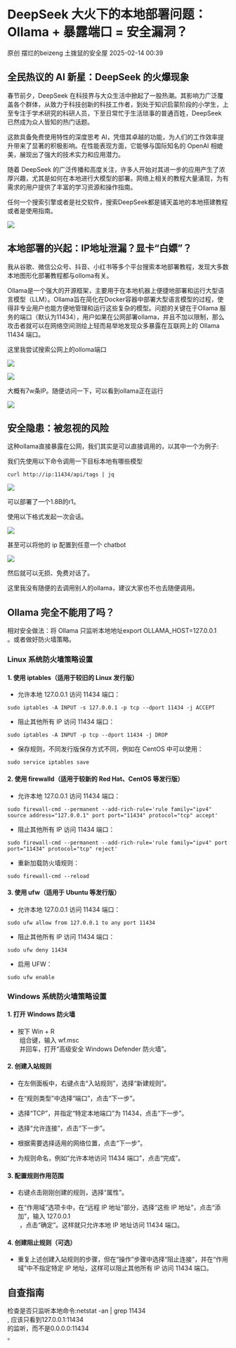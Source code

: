 #  DeepSeek 大火下的本地部署问题：Ollama + 暴露端口 = 安全漏洞？   
原创 摆烂的beizeng  土拨鼠的安全屋   2025-02-14 00:39  
  
## 全民热议的 AI 新星：DeepSeek 的火爆现象  
  
春节前夕，DeepSeek 在科技界与大众生活中掀起了一股热潮。其影响力广泛覆盖各个群体，从致力于科技创新的科技工作者，到处于知识启蒙阶段的小学生，上至专注于学术研究的科研人员，下至日常忙于生活琐事的普通百姓，DeepSeek 已然成为众人皆知的热门话题。  
  
这款具备免费使用特性的深度思考 AI，凭借其卓越的功能，为人们的工作效率提升带来了显著的积极影响。在性能表现方面，它能够与国际知名的 OpenAI 相媲美，展现出了强大的技术实力和应用潜力。  
  
随着 DeepSeek 的广泛传播和高度关注，许多人开始对其进一步的应用产生了浓厚兴趣，尤其是如何在本地进行大模型的部署。网络上相关的教程大量涌现，为有需求的用户提供了丰富的学习资源和操作指南。  
  
任何一个搜索引擎或者是社交软件，搜索DeepSeek都是铺天盖地的本地搭建教程或者是使用指南。  
  
![](https://mmbiz.qpic.cn/mmbiz_png/OPGiamZ2dJeW5VyzmDWxU0KjqwicG7mLOLWQuPj5icBia6MjTWOZj8BBbIA4Pns5ibUjBSQL3sOkazD8XareBZRElmA/640?wx_fmt=png&from=appmsg "")  
## 本地部署的兴起：IP地址泄漏？显卡“白嫖”？  
  
我从谷歌、微信公众号、抖音、小红书等多个平台搜索本地部署教程，发现大多数本地图形化部署教程都与olloma有关。  
  
Ollama是一个强大的开源框架，主要用于在本地机器上便捷地部署和运行大型语言模型（LLM）。Ollama旨在简化在Docker容器中部署大型语言模型的过程，使得非专业用户也能方便地管理和运行这些复杂的模型。问题的关键在于Ollama 服务的端口（默认为11434），用户如果在公网部署ollama，并且不加以限制，那么攻击者就可以在网络空间测绘上轻而易举地发现众多暴露在互联网上的 Ollama 11434 端口。  
  
这里我尝试搜索公网上的olloma端口  
  
![](https://mmbiz.qpic.cn/mmbiz_png/OPGiamZ2dJeW5VyzmDWxU0KjqwicG7mLOLa0B1Zv5m8PFRRcBXgl3D0ud48k51ly9C4hw2AcWdF2CGCqwqceDiawg/640?wx_fmt=png&from=appmsg "")  
  
![](https://mmbiz.qpic.cn/mmbiz_png/OPGiamZ2dJeW5VyzmDWxU0KjqwicG7mLOLzib8DraOcDcsTwCqBFFnmzQnqUgoQoP0zsial5Th4Dr6H5Kj1CmFHqwQ/640?wx_fmt=png&from=appmsg "")  
  
大概有7w条IP。随便访问一下，可以看到ollama正在运行  
  
![](https://mmbiz.qpic.cn/mmbiz_png/OPGiamZ2dJeW5VyzmDWxU0KjqwicG7mLOLaz5V3UhzN4vVeLfAa3MzmzV0ticpbBx5G7hUmcCXZwelJshWNOe03qQ/640?wx_fmt=png&from=appmsg "")  
## 安全隐患：被忽视的风险  
  
这种ollama直接暴露在公网，我们其实是可以直接调用的，以其中一个为例子:  
  
我们先使用以下命令调用一下目标本地有哪些模型  
```
curl http://ip:11434/api/tags | jq

```  
  
![](https://mmbiz.qpic.cn/mmbiz_png/OPGiamZ2dJeW5VyzmDWxU0KjqwicG7mLOLLibH0gPBuvD5mnsDpbd9dkhar1Ws9vPReXbiaZqgnDs6Q08UnYicicwmcg/640?wx_fmt=png&from=appmsg "")  
  
可以部署了一个1.8B的r1。  
  
使用以下格式发起一次会话。  
  
![](https://mmbiz.qpic.cn/mmbiz_png/OPGiamZ2dJeW5VyzmDWxU0KjqwicG7mLOLULsxJxEEvQ4q4hVxT3uwTKamQINaqvYreibEq8Z8vJAXlPuMTDXEibng/640?wx_fmt=png&from=appmsg "")  
  
甚至可以将他的 ip 配置到任意一个 chatbot  
  
![](https://mmbiz.qpic.cn/mmbiz_png/OPGiamZ2dJeW5VyzmDWxU0KjqwicG7mLOLN9Ax3qeyrXKGsqsdsMfhbYYWwiaJEfjnVBWMXj9Wib8m8lPsBeffVCeA/640?wx_fmt=png&from=appmsg "")  
  
然后就可以无损、免费对话了。  
  
这里我没有随便的去调用别人的ollama，建议大家也不也去随便调用。  
## Ollama 完全不能用了吗？  
  
相对安全做法：将 Ollama 只监听本地地址export OLLAMA_HOST=127.0.0.1  
。或者做好防火墙策略。  
### Linux 系统防火墙策略设置  
#### 1. 使用 iptables（适用于较旧的 Linux 发行版）  
- 允许本地 127.0.0.1 访问 11434 端口：  
  
```
sudo iptables -A INPUT -s 127.0.0.1 -p tcp --dport 11434 -j ACCEPT

```  
- 阻止其他所有 IP 访问 11434 端口：  
  
```
sudo iptables -A INPUT -p tcp --dport 11434 -j DROP

```  
- 保存规则，不同发行版保存方式不同，例如在 CentOS 中可以使用：  
  
```
sudo service iptables save

```  
#### 2. 使用 firewalld（适用于较新的 Red Hat、CentOS 等发行版）  
- 允许本地 127.0.0.1 访问 11434 端口：  
  
```
sudo firewall-cmd --permanent --add-rich-rule='rule family="ipv4" source address="127.0.0.1" port port="11434" protocol="tcp" accept'

```  
- 阻止其他所有 IP 访问 11434 端口：  
  
```
sudo firewall-cmd --permanent --add-rich-rule='rule family="ipv4" port port="11434" protocol="tcp" reject'

```  
- 重新加载防火墙规则：  
  
```
sudo firewall-cmd --reload

```  
#### 3. 使用 ufw（适用于 Ubuntu 等发行版）  
- 允许本地 127.0.0.1 访问 11434 端口：  
  
```
sudo ufw allow from 127.0.0.1 to any port 11434

```  
- 阻止其他所有 IP 访问 11434 端口：  
  
```
sudo ufw deny 11434

```  
- 启用 UFW：  
  
```
sudo ufw enable

```  
### Windows 系统防火墙策略设置  
#### 1. 打开 Windows 防火墙  
- 按下 Win + R  
 组合键，输入 wf.msc  
 并回车，打开“高级安全 Windows Defender 防火墙”。  
  
#### 2. 创建入站规则  
- 在左侧面板中，右键点击“入站规则”，选择“新建规则”。  
  
- 在“规则类型”中选择“端口”，点击“下一步”。  
  
- 选择“TCP”，并指定“特定本地端口”为 11434，点击“下一步”。  
  
- 选择“允许连接”，点击“下一步”。  
  
- 根据需要选择适用的网络位置，点击“下一步”。  
  
- 为规则命名，例如“允许本地访问 11434 端口”，点击“完成”。  
  
#### 3. 配置规则作用范围  
- 右键点击刚刚创建的规则，选择“属性”。  
  
- 在“作用域”选项卡中，在“远程 IP 地址”部分，选择“这些 IP 地址”，点击“添加”，输入 127.0.0.1  
 ，点击“确定”。这样就只允许本地 IP 地址访问 11434 端口。  
  
#### 4. 创建阻止规则（可选）  
- 重复上述创建入站规则的步骤，但在“操作”步骤中选择“阻止连接”，并在“作用域”中不指定特定 IP 地址，这样可以阻止其他所有 IP 访问 11434 端口。  
  
## 自查指南  
  
检查是否只监听本地命令:netstat -an | grep 11434  
, 应该只看到127.0.0.1:11434  
的监听，而不是0.0.0.0:11434  
。  
  
  
